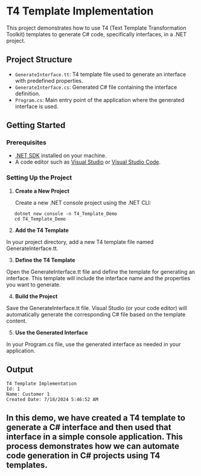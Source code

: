 # T4 Template Implementation

This project demonstrates how to use T4 (Text Template Transformation Toolkit) templates to generate C# code, specifically interfaces, in a .NET project.

## Project Structure

- `GenerateInterface.tt`: T4 template file used to generate an interface with predefined properties.
- `GenerateInterface.cs`: Generated C# file containing the interface definition.
- `Program.cs`: Main entry point of the application where the generated interface is used.

## Getting Started

### Prerequisites

- [.NET SDK](https://dotnet.microsoft.com/download) installed on your machine.
- A code editor such as [Visual Studio](https://visualstudio.microsoft.com/) or [Visual Studio Code](https://code.visualstudio.com/).

### Setting Up the Project

1. **Create a New Project**

   Create a new .NET console project using the .NET CLI:

```
   dotnet new console -n T4_Template_Demo
   cd T4_Template_Demo
```

2. **Add the T4 Template**

In your project directory, add a new T4 template file named GenerateInterface.tt.

3. **Define the T4 Template**

Open the GenerateInterface.tt file and define the template for generating an interface. This template will include the interface name and the properties you want to generate.

4. **Build the Project**

Save the GenerateInterface.tt file. Visual Studio (or your code editor) will automatically generate the corresponding C# file based on the template content.

5. **Use the Generated Interface**

In your Program.cs file, use the generated interface as needed in your application.


## Output

```
T4 Template Implementation
Id: 1
Name: Customer 1
Created Date: 7/18/2024 5:46:52 AM
```

## In this demo, we have created a T4 template to generate a C# interface and then used that interface in a simple console application. This process demonstrates how we can automate code generation in C# projects using T4 templates.